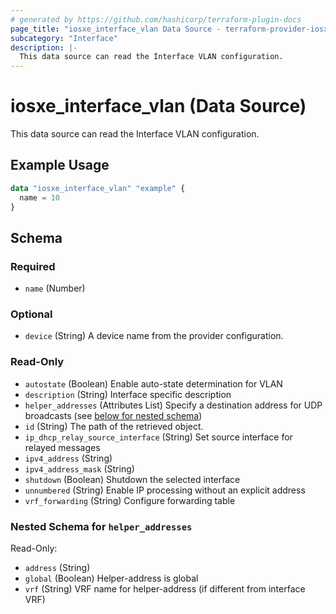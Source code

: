 ```yaml
---
# generated by https://github.com/hashicorp/terraform-plugin-docs
page_title: "iosxe_interface_vlan Data Source - terraform-provider-iosxe"
subcategory: "Interface"
description: |-
  This data source can read the Interface VLAN configuration.
---
```


# iosxe_interface_vlan (Data Source)

This data source can read the Interface VLAN configuration.

## Example Usage

```terraform
data "iosxe_interface_vlan" "example" {
  name = 10
}
```

<!-- schema generated by tfplugindocs -->
## Schema

### Required

- `name` (Number)

### Optional

- `device` (String) A device name from the provider configuration.

### Read-Only

- `autostate` (Boolean) Enable auto-state determination for VLAN
- `description` (String) Interface specific description
- `helper_addresses` (Attributes List) Specify a destination address for UDP broadcasts (see [below for nested schema](#nestedatt--helper_addresses))
- `id` (String) The path of the retrieved object.
- `ip_dhcp_relay_source_interface` (String) Set source interface for relayed messages
- `ipv4_address` (String)
- `ipv4_address_mask` (String)
- `shutdown` (Boolean) Shutdown the selected interface
- `unnumbered` (String) Enable IP processing without an explicit address
- `vrf_forwarding` (String) Configure forwarding table

<a id="nestedatt--helper_addresses"></a>
### Nested Schema for `helper_addresses`

Read-Only:

- `address` (String)
- `global` (Boolean) Helper-address is global
- `vrf` (String) VRF name for helper-address (if different from interface VRF)


